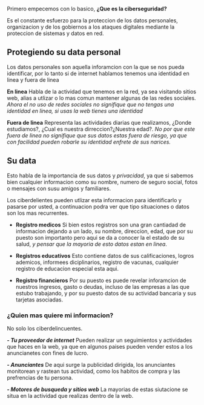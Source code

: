 Primero empecemos con lo basico, **¿Que es la ciberseguridad?**

Es el constante esfuerzo para la proteccion de los datos personales, organizacion y de los gobiernos a los ataques digitales mediante la proteccion de sistemas y datos en red.

## Protegiendo su data personal
Los datos personales son aquella inforamcion con la que se nos pueda identificar, por lo tanto si de internet hablamos tenemos una identidad en linea y fuera de linea

**En linea**
Habla de la actividad que tenemos en la red, ya sea visitando sitios web, alias a utlizar o lo mas comun mantener algunas de las redes sociales.
*Ahora el no uso de redes sociales no signifique que no tengas una identidad en linea, si usas la web tienes una identidad*

**Fuera de linea**
Representa las actividades diarias que realizamos, ¿Donde estudiamos?, ¿Cual es nuestra dirreccion?¿Nuestra edad?.
*No por que este fuera de linea no signifique que sus datos estas fuera de riesgo, ya que con facilidad pueden robarle su identidad enfrete de sus narices.*

## Su data
Esto habla de la importancia de sus datos y *privacidad*, ya que si sabemos bien cualquier informacion como su nombre, numero de seguro social, fotos o mensajes con susu amigos y familiares.

Los ciberdelientes pueden utlizar esta informacion para identificarlo y pasarse por usted, a continuacion podra ver que tipo situaciones o datos son los mas recurrentes.

- **Registro medicos**
Si bien estos registros son una gran cantiadad de informacion dejando a un lado, su nombre, direccion, edad, que por su puesto son importanto pero aqui se da a conocer la el estado de su salud, *y pensar que la mayoria de esto datos estan en linea*.

- **Registros educativos**
Esto contiene datos de sus calificaciones, logros ademicos, informees diciplinarios, registro de vacunas, cualquier registro de educacion especial esta aqui.

- **Registro financieros**
Por su puesto es puede revelar inforamcion de nuestros ingresos, gasto o deudas, incluso de las empresas a las que estubo trabajando, y por su puesto datos de su actividad bancaria y sus tarjetas asociadas.


### ¿Quien mas quiere mi informacion?
No solo los ciberdelincuentes.

***- Tu proveedor de internet***
Pueden realizar un seguimientos y actividades que haces en la web, ya que en algunos paises pueden vender estos a los anuncianetes con fines de lucro.

***- Anunciantes***
De aqui surge la publicidad dirigida, los anunciantes monitorean y rastean tus actividad, como los habitos de compra y las prefrencias de tu persona.

***- Motores de busqueda y sitios web***
La mayorias de estas siutacione se situa en la actividad que realizas dentro de la web.